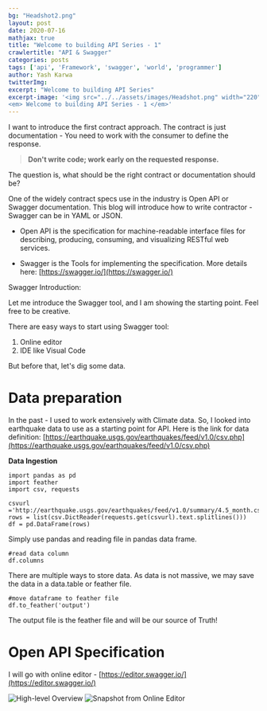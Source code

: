 ```yaml
---
bg: "Headshot2.png"
layout: post
date: 2020-07-16
mathjax: true
title: "Welcome to building API Series - 1"
crawlertitle: "API & Swagger"
categories: posts
tags: ['api', 'Framework', 'swagger', 'world', 'programmer']
author: Yash Karwa
twitterImg: 
excerpt: "Welcome to building API Series"
excerpt-image: '<img src="../../assets/images/Headshot.png" width="220" alt="Welcome to building API Series -1" title="Welcome to building API Series -1">
<em> Welcome to building API Series - 1 </em>'
---
```


I want to introduce the first contract approach. The contract is just documentation - You need to work with the consumer to define the response.

  
> **Don't write code; work early on the requested response.**

  
The question is, what should be the right contract or documentation should be?

  
One of the widely contract specs use in the industry is Open API or Swagger documentation. This blog will introduce how to write contractor - Swagger can be in YAML or JSON.

  
 - Open API is the specification for machine-readable interface files
   for describing, producing, consuming, and visualizing RESTful web
   services.
   
 - Swagger is the Tools for implementing the specification. More details
   here: [https://swagger.io/](https://swagger.io/)

  

Swagger Introduction:

Let me introduce the Swagger tool, and I am showing the starting point. Feel free to be creative.

There are easy ways to start using Swagger tool:

1.  Online editor
2.  IDE like Visual Code

  But before that, let's dig some data.

  

# Data preparation


In the past - I used to work extensively with Climate data. So, I looked into earthquake data to use as a starting point for API. Here is the link for data definition: [https://earthquake.usgs.gov/earthquakes/feed/v1.0/csv.php](https://earthquake.usgs.gov/earthquakes/feed/v1.0/csv.php)

  
**Data Ingestion**

    import pandas as pd
    import feather
    import csv, requests

    csvurl ='http://earthquake.usgs.gov/earthquakes/feed/v1.0/summary/4.5_month.csv'
    rows = list(csv.DictReader(requests.get(csvurl).text.splitlines())) 
    df = pd.DataFrame(rows)

Simply use pandas and reading file in pandas data frame.

    #read data column 
    df.columns

There are multiple ways to store data. As data is not massive, we may save the data in a data.table or feather file.

    #move dataframe to feather file
    df.to_feather('output')

The output file is the feather file and will be our source of Truth! 

# Open API Specification

I will go with online editor - [https://editor.swagger.io/](https://editor.swagger.io/)

<img src="../../assets/images/blackboard_series_1.PNG"  alt="High-level Overview" title="High-level Overview">


<img src="../../assets/images/API_1.png"  alt="Snapshot from Online Editor" title="Snapshot from Online Editor">
